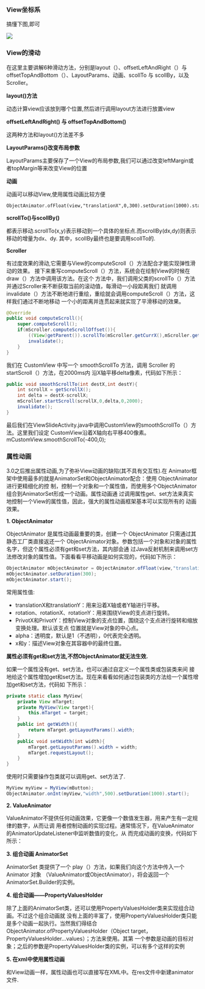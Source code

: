 
### View坐标系

搞懂下图,即可

![](http://olg7c0d2n.bkt.clouddn.com/18-8-29/4561639.jpg)

### View的滑动

在这里主要讲解6种滑动方法，分别是layout（）、offsetLeftAndRight（）与
offsetTopAndBottom（）、LayoutParams、动画、scollTo 与 scollBy，以及Scroller。

**layout()方法**

动态计算view应该放到哪个位置,然后进行调用layout方法进行放置view

**offsetLeftAndRight() 与 offsetTopAndBottom()**

这两种方法和layout()方法差不多

**LayoutParams()改变布局参数**

LayoutParams主要保存了一个View的布局参数,我们可以通过改变leftMargin或者topMargin等来改变View的位置

**动画**

动画可以移动View,使用属性动画比较方便

```
ObjectAnimator.ofFloat(view,"translationX",0,300).setDuration(1000).start();
```

**scrollTo()与scollBy()**

都表示移动.scrollTo(x,y)表示移动到一个具体的坐标点.而scrollBy(dx,dy)则表示移动的增量为dx、dy.
其中，scollBy最终也是要调用scollTo的.

**Scroller**

有过度效果的滑动,它需要与View的computeScroll（）方法配合才能实现弹性滑动的效果。
接下来重写computeScroll（）方法，系统会在绘制View的时候在draw（）方法中调用该方法。在这个
方法中，我们调用父类的scrollTo（）方法并通过Scroller来不断获取当前的滚动值，每滑动一小段距离我们
就调用invalidate（）方法不断地进行重绘，重绘就会调用computeScroll（）方法，这样我们通过不断地移动
一个小的距离并连贯起来就实现了平滑移动的效果。
```java
@Override
public void computeScroll(){
    super.computeScroll();
    if(mScroller.computeScrollOffset()){
        ((View)getParent()).scrollTo(mScroller.getCurrX(),mScroller.getCurrY());
        invalidate();
    }
}
```
我们在 CustomView 中写一个 smoothScrollTo 方法，调用 Scroller 的 startScroll（）方法，在2000ms内
沿X轴平移delta像素，代码如下所示：
```java
public void smoothScrollTo(int destX,int destY){
    int scrollX = getScrollX();
    int delta = destX-scrollX;
    mScroller.startScroll(scrollX,0,delta,0,2000);
    invalidate();
}
```
最后我们在ViewSlideActivity.java中调用CustomView的smoothScrollTo（）方法。这里我们设定
CustomView沿着X轴向右平移400像素。
mCustomView.smoothScrollTo(-400,0);

### 属性动画

3.0之后推出属性动画,为了弥补View动画的缺陷(其不具有交互性).在
Animator框架中使用最多的就是AnimatorSet和ObjectAnimator配合：使用 ObjectAnimator 进行更精细化的控
制，控制一个对象和一个属性值，而使用多个ObjectAnimator组合到AnimatorSet形成一个动画。属性动画通
过调用属性get、set方法来真实地控制一个View的属性值，因此，强大的属性动画框架基本可以实现所有的
动画效果。

**1. ObjectAnimator**

ObjectAnimator 是属性动画最重要的类，创建一个 ObjectAnimator 只需通过其静态工厂类直接返还一个
ObjectAnimator对象。参数包括一个对象和对象的属性名字，但这个属性必须有get和set方法，其内部会通
过Java反射机制来调用set方法修改对象的属性值。下面看看平移动画是如何实现的，代码如下所示：

```java
ObjectAnimator mObjectAnimator = ObjectAnimator.ofFloat(view,"translationX",200);
mObjectAnimator.setDuration(300);
mObjectAnimator.start();
```

常用属性值:
- translationX和translationY：用来沿着X轴或者Y轴进行平移。
- rotation、rotationX、rotationY：用来围绕View的支点进行旋转。
- PrivotX和PrivotY：控制View对象的支点位置，围绕这个支点进行旋转和缩放变换处理。默认该支点
位置就是View对象的中心点。
- alpha：透明度，默认是1（不透明），0代表完全透明。
- x和y：描述View对象在其容器中的最终位置。

**属性必须有get和set方法,不然ObjectAnimator就无法生效.**

如果一个属性没有get、set方法，也可以通过自定义一个属性类或包装类来间
接地给这个属性增加get和set方法。现在来看看如何通过包装类的方法给一个属性增加get和set方法，代码如
下所示：
```java
private static class MyView{
    private View mTarget;
    private MyView(View target){
        this.mTarget = target;
    }
    public int getWidth(){
        return mTarget.getLayoutParams().width;
    }
    public void setWidth(int width){
        mTarget.getLayoutParams().width = width;
        mTarget.requestLayout();
    }
}
```

使用时只需要操作包类就可以调用get、set方法了.
```java
MyView myView = MyView(mButton);
ObjectAnimator.onInt(myView,"width",500).setDuration(1000).start();
```

**2. ValueAnimator**

ValueAnimator不提供任何动画效果，它更像一个数值发生器，用来产生有一定规律的数字，从而让调
用者控制动画的实现过程。通常情况下，在ValueAnimator的AnimatorUpdateListener中监听数值的变化，从
而完成动画的变换，代码如下所示：

**3. 组合动画 AnimatorSet**

AnimatorSet  类提供了一个  play（）方法，如果我们向这个方法中传入一个  Animator  对象
（ValueAnimator或ObjectAnimator），将会返回一个AnimatorSet.Builder的实例。

**4. 组合动画——PropertyValuesHolder**

除了上面的AnimatorSet类，还可以使用PropertyValuesHolder类来实现组合动画。不过这个组合动画就
没有上面的丰富了，使用PropertyValuesHolder类只能是多个动画一起执行。当然我们得结合
ObjectAnimator.ofPropertyValuesHolder（Object target，PropertyValuesHolder…values）；方法来使用。其第
一个参数是动画的目标对象；之后的参数是PropertyValuesHolder类的实例，可以有多个这样的实例

**5. 在xml中使用属性动画**

和View动画一样，属性动画也可以直接写在XML中。在res文件中新建animator文件.